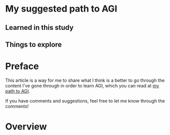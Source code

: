 # My suggested path to AGI

## Learned in this study

## Things to explore

# Preface

This article is a way for me to share what I think is a better to go through the content I've gone through in order to learn AGI, which you can read at [my path to AGI](../my-suggested-path-to-agi).

If you have comments and suggestions, feel free to let me know through the comments!

# Overview